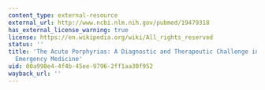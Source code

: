 ```yaml
---
content_type: external-resource
external_url: http://www.ncbi.nlm.nih.gov/pubmed/19479318
has_external_license_warning: true
license: https://en.wikipedia.org/wiki/All_rights_reserved
status: ''
title: 'The Acute Porphyrias: A Diagnostic and Therapeutic Challenge in Internal and
  Emergency Medicine'
uid: 00a998e4-4f4b-45ee-9796-2ff1aa30f952
wayback_url: ''
---
```

